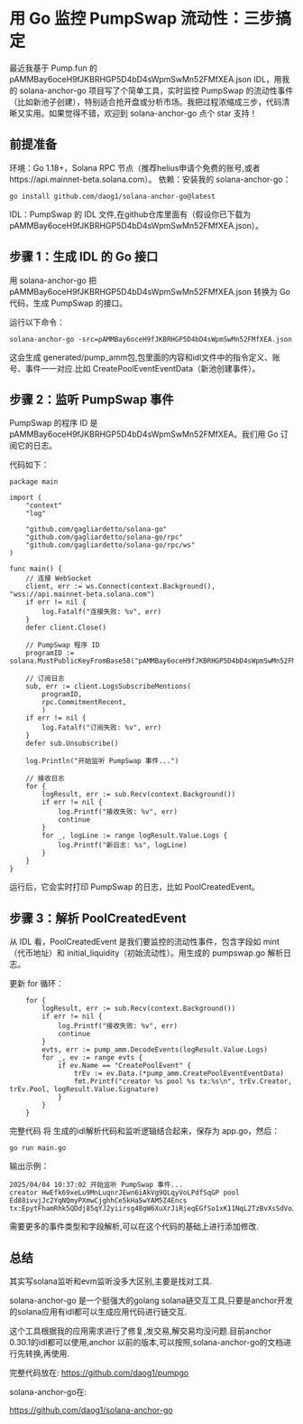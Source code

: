 
# 用 Go 监控 PumpSwap 流动性：三步搞定

最近我基于 Pump.fun 的 pAMMBay6oceH9fJKBRHGP5D4bD4sWpmSwMn52FMfXEA.json IDL，用我的 solana-anchor-go 项目写了个简单工具，实时监控 PumpSwap 的流动性事件（比如新池子创建），特别适合抢开盘或分析市场。我把过程浓缩成三步，代码清晰又实用。如果觉得不错，欢迎到 solana-anchor-go 点个 star 支持！

## 前提准备
环境：Go 1.18+，Solana RPC 节点（推荐helius申请个免费的账号,或者https://api.mainnet-beta.solana.com）。
依赖：安装我的 solana-anchor-go：
```
go install github.com/daog1/solana-anchor-go@latest
```
IDL：PumpSwap 的 IDL 文件,在github仓库里面有（假设你已下载为 pAMMBay6oceH9fJKBRHGP5D4bD4sWpmSwMn52FMfXEA.json）。

## 步骤 1：生成 IDL 的 Go 接口
用 solana-anchor-go 把 pAMMBay6oceH9fJKBRHGP5D4bD4sWpmSwMn52FMfXEA.json 转换为 Go 代码，生成 PumpSwap 的接口。

运行以下命令：
```
solana-anchor-go -src=pAMMBay6oceH9fJKBRHGP5D4bD4sWpmSwMn52FMfXEA.json
```

这会生成 generated/pump_amm包,包里面的内容和idl文件中的指令定义、账号、事件一一对应.比如 CreatePoolEventEventData（新池创建事件）。



## 步骤 2：监听 PumpSwap 事件
PumpSwap 的程序 ID 是 pAMMBay6oceH9fJKBRHGP5D4bD4sWpmSwMn52FMfXEA。我们用 Go 订阅它的日志。

代码如下：

```
package main

import (
    "context"
    "log"

    "github.com/gagliardetto/solana-go"
    "github.com/gagliardetto/solana-go/rpc"
    "github.com/gagliardetto/solana-go/rpc/ws"
)

func main() {
    // 连接 WebSocket
    client, err := ws.Connect(context.Background(), "wss://api.mainnet-beta.solana.com")
    if err != nil {
        log.Fatalf("连接失败: %v", err)
    }
    defer client.Close()

    // PumpSwap 程序 ID
    programID := solana.MustPublicKeyFromBase58("pAMMBay6oceH9fJKBRHGP5D4bD4sWpmSwMn52FMfXEA")

    // 订阅日志
    sub, err := client.LogsSubscribeMentions(
        programID,
        rpc.CommitmentRecent,
        )
    if err != nil {
        log.Fatalf("订阅失败: %v", err)
    }
    defer sub.Unsubscribe()

    log.Println("开始监听 PumpSwap 事件...")

    // 接收日志
    for {
        logResult, err := sub.Recv(context.Background())
        if err != nil {
            log.Printf("接收失败: %v", err)
            continue
        }
        for _, logLine := range logResult.Value.Logs {
            log.Printf("新日志: %s", logLine)
        }
    }
}
```

运行后，它会实时打印 PumpSwap 的日志，比如 PoolCreatedEvent。

## 步骤 3：解析 PoolCreatedEvent
从 IDL 看，PoolCreatedEvent 是我们要监控的流动性事件，包含字段如 mint（代币地址）和 initial_liquidity（初始流动性）。用生成的 pumpswap.go 解析日志。

更新 for 循环：

```
	for {
		logResult, err := sub.Recv(context.Background())
		if err != nil {
			log.Printf("接收失败: %v", err)
			continue
		}
		evts, err := pump_amm.DecodeEvents(logResult.Value.Logs)
		for _, ev := range evts {
			if ev.Name == "CreatePoolEvent" {
				trEv := ev.Data.(*pump_amm.CreatePoolEventEventData)
				fmt.Printf("creator %s pool %s tx:%s\n", trEv.Creator, trEv.Pool, logResult.Value.Signature)
			}
		}
	}
```

完整代码
将 生成的idl解析代码和监听逻辑结合起来，保存为 app.go，然后：

```
go run main.go
```
输出示例：

```
2025/04/04 10:37:02 开始监听 PumpSwap 事件...
creator HwEfk69xeLu9MnLuqnrJEwn6iAkVg9QLqyVoLPdfSqGP pool Ed88ivvjJc2YqNQmyPXmwCjghhCe5kHa5wYAM5Z4Encs tx:EpytFhamRhk5QDdj85qYJ2yiirsg48gW6XuXrJiRjeqEGfSo1xK11NqL2TzBvXsSdVoJ832Kgx1pA7CyxNBGKHG
```
需要更多的事件类型和字段解析,可以在这个代码的基础上进行添加修改.
## 总结
其实写solana监听和evm监听没多大区别,主要是找对工具.

solana-anchor-go 是一个挺强大的golang solana链交互工具,只要是anchor开发的solana应用有idl都可以生成应用代码进行链交互.

这个工具根据我的应用需求进行了修复,发交易,解交易均没问题.目前anchor 0.30.1的idl都可以使用,anchor 以前的版本,可以按照,solana-anchor-go的文档进行先转换,再使用.


完整代码放在:
https://github.com/daog1/pumpgo

solana-anchor-go在:

https://github.com/daog1/solana-anchor-go
